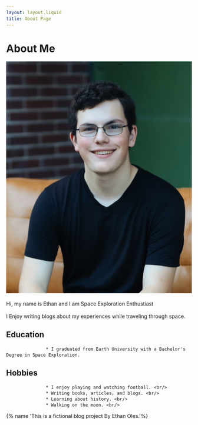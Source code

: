 ```yaml
---
layout: layout.liquid
title: About Page
---
```

# About Me
![Photo of Me](/images/Ethanimage.jpg)<br/><br/>
Hi, my name is Ethan and I am Space Exploration Enthustiast <br/><br/> I Enjoy writing blogs about my experiences while traveling through space.
## Education
                   * I graduated from Earth University with a Bachelor's Degree in Space Exploration.
## Hobbies
                   * I enjoy playing and watching football. <br/>
                   * Writing books, articles, and blogs. <br/>
                   * Learning about history. <br/>
                   * Walking on the moon. <br/>
{% name 'This is a fictional blog project By Ethan Oles.'%}
